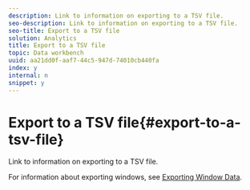 ```yaml
---
description: Link to information on exporting to a TSV file.
seo-description: Link to information on exporting to a TSV file.
seo-title: Export to a TSV file
solution: Analytics
title: Export to a TSV file
topic: Data workbench
uuid: aa21dd0f-aaf7-44c5-947d-74010cb440fa
index: y
internal: n
snippet: y
---
```


# Export to a TSV file{#export-to-a-tsv-file}

Link to information on exporting to a TSV file.

For information about exporting windows, see [Exporting Window Data](../../../../home/c-get-started/c-wk-win-wksp/c-exp-win-data.md#concept-8df61d64ed434cc5a499023c44197349). 
